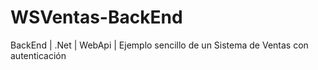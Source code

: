 # WSVentas-BackEnd
BackEnd | .Net | WebApi | 
Ejemplo sencillo de un Sistema de Ventas con autenticación
